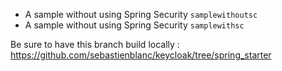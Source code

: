 * A sample without using Spring Security `samplewithoutsc`
* A sample without using Spring Security `samplewithsc`

Be sure to have this branch build locally : 
https://github.com/sebastienblanc/keycloak/tree/spring_starter